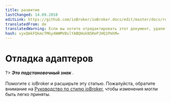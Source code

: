 ```yaml
---
title: развитие
lastChanged: 14.09.2018
editLink: https://github.com/ioBroker/ioBroker.docs/edit/master/docs/ru/dev/adapterdebug.md
translatedFrom: de
translatedWarning: Если вы хотите отредактировать этот документ, удалите поле «translationFrom», в противном случае этот документ будет снова автоматически переведен
hash: vyxQmkFQkmcTMGy4WWMVBslYABQHokN5RePJHQ1PmhM=
---
```

# Отладка адаптеров
?> ***Это подстановочный знак*** . <br><br> Помогите с ioBroker и расширьте эту статью. Пожалуйста, обратите внимание на [Руководство по стилю ioBroker](community/styleguidedoc), чтобы изменения могли быть легко приняты.